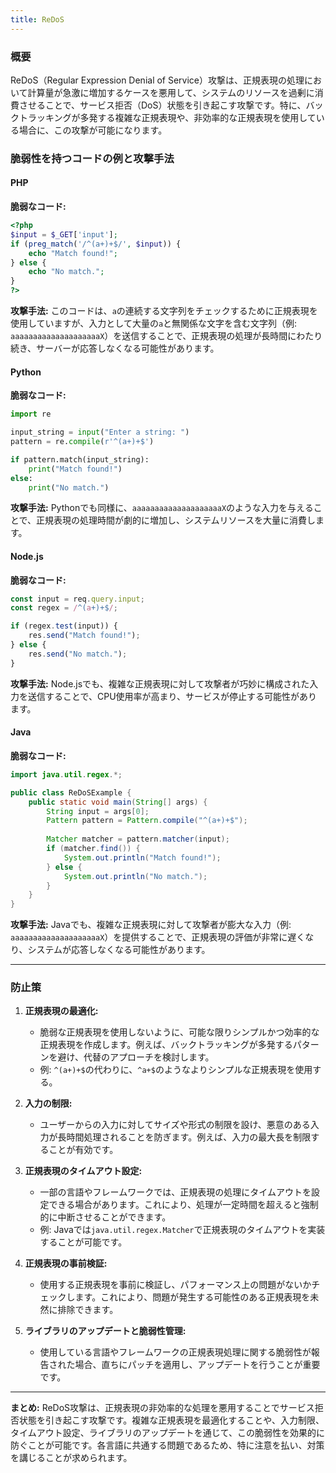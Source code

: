```yaml
---
title: ReDoS
---
```


### **概要**

ReDoS（Regular Expression Denial of Service）攻撃は、正規表現の処理において計算量が急激に増加するケースを悪用して、システムのリソースを過剰に消費させることで、サービス拒否（DoS）状態を引き起こす攻撃です。特に、バックトラッキングが多発する複雑な正規表現や、非効率的な正規表現を使用している場合に、この攻撃が可能になります。

### **脆弱性を持つコードの例と攻撃手法**

#### **PHP**

**脆弱なコード:**
```php
<?php
$input = $_GET['input'];
if (preg_match('/^(a+)+$/', $input)) {
    echo "Match found!";
} else {
    echo "No match.";
}
?>
```

**攻撃手法:**
このコードは、`a`の連続する文字列をチェックするために正規表現を使用していますが、入力として大量の`a`と無関係な文字を含む文字列（例: `aaaaaaaaaaaaaaaaaaaaX`）を送信することで、正規表現の処理が長時間にわたり続き、サーバーが応答しなくなる可能性があります。

#### **Python**

**脆弱なコード:**
```python
import re

input_string = input("Enter a string: ")
pattern = re.compile(r'^(a+)+$')

if pattern.match(input_string):
    print("Match found!")
else:
    print("No match.")
```

**攻撃手法:**
Pythonでも同様に、`aaaaaaaaaaaaaaaaaaaaX`のような入力を与えることで、正規表現の処理時間が劇的に増加し、システムリソースを大量に消費します。

#### **Node.js**

**脆弱なコード:**
```javascript
const input = req.query.input;
const regex = /^(a+)+$/;

if (regex.test(input)) {
    res.send("Match found!");
} else {
    res.send("No match.");
}
```

**攻撃手法:**
Node.jsでも、複雑な正規表現に対して攻撃者が巧妙に構成された入力を送信することで、CPU使用率が高まり、サービスが停止する可能性があります。

#### **Java**

**脆弱なコード:**
```java
import java.util.regex.*;

public class ReDoSExample {
    public static void main(String[] args) {
        String input = args[0];
        Pattern pattern = Pattern.compile("^(a+)+$");
        
        Matcher matcher = pattern.matcher(input);
        if (matcher.find()) {
            System.out.println("Match found!");
        } else {
            System.out.println("No match.");
        }
    }
}
```

**攻撃手法:**
Javaでも、複雑な正規表現に対して攻撃者が膨大な入力（例: `aaaaaaaaaaaaaaaaaaaaX`）を提供することで、正規表現の評価が非常に遅くなり、システムが応答しなくなる可能性があります。

---

### **防止策**

1. **正規表現の最適化:**
   - 脆弱な正規表現を使用しないように、可能な限りシンプルかつ効率的な正規表現を作成します。例えば、バックトラッキングが多発するパターンを避け、代替のアプローチを検討します。
   - 例: `^(a+)+$`の代わりに、`^a+$`のようなよりシンプルな正規表現を使用する。

2. **入力の制限:**
   - ユーザーからの入力に対してサイズや形式の制限を設け、悪意のある入力が長時間処理されることを防ぎます。例えば、入力の最大長を制限することが有効です。

3. **正規表現のタイムアウト設定:**
   - 一部の言語やフレームワークでは、正規表現の処理にタイムアウトを設定できる場合があります。これにより、処理が一定時間を超えると強制的に中断させることができます。
   - 例: Javaでは`java.util.regex.Matcher`で正規表現のタイムアウトを実装することが可能です。

4. **正規表現の事前検証:**
   - 使用する正規表現を事前に検証し、パフォーマンス上の問題がないかチェックします。これにより、問題が発生する可能性のある正規表現を未然に排除できます。

5. **ライブラリのアップデートと脆弱性管理:**
   - 使用している言語やフレームワークの正規表現処理に関する脆弱性が報告された場合、直ちにパッチを適用し、アップデートを行うことが重要です。

---

**まとめ:**
ReDoS攻撃は、正規表現の非効率的な処理を悪用することでサービス拒否状態を引き起こす攻撃です。複雑な正規表現を最適化することや、入力制限、タイムアウト設定、ライブラリのアップデートを通じて、この脆弱性を効果的に防ぐことが可能です。各言語に共通する問題であるため、特に注意を払い、対策を講じることが求められます。